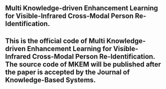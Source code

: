 ## Multi Knowledge-driven Enhancement Learning for Visible-Infrared Cross-Modal Person Re-Identification.
## This is the official code of Multi Knowledge-driven Enhancement Learning for Visible-Infrared Cross-Modal Person Re-Identification. The source code of MKEM will be published after the paper is accepted by the Journal of Knowledge-Based Systems.
